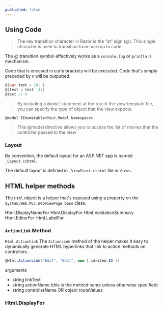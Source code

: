 ```yaml
---
published: false
---
```


## Using Code

> The key transition character in Razor is the “at” sign (@). This single character is used to transition from markup to code.


The @ transition symbol effectively works as a `console.log` or `println()` mechanism.

Code that is encased in curly brackets will be executed. Code that's simply preceded by `@` will be outputted.

```csharp
@{var test = 10; }
@{test = test -1;}
@test // 9
```





> By including a `@model` statement at the top of the view template file, you can specify the type of object that the view expects.

`@model IEnumerable<Your.Model.Namespace>`

> This @model directive allows you to access the list of movies that the controller passed to the view

###  Layout

By convention, the default layout for an ASP.NET app is named `_Layout.cshtml`.

The default layout is defined in `_ViewStart.cshtml` file in `Views`.

 
## HTML helper methods

The `Html` object is a helper that's exposed using a property on the `System.Web.Mvc.WebViewPage base` class. 

Html.DisplayNameFor
Html.DisplayFor
Html.ValidationSummary
Html.EditorFor
Html.LabelFor


### `ActionLink` Method

`Html.ActionLink`
The `ActionLink` method of the helper makes it easy to dynamically generate HTML hyperlinks that link to action methods on controllers. 

```csharp
@Html.ActionLink("Edit", "Edit", new { id=item.ID }) 
```
arguments
- string linkText
- string actionName (this is the method name unless otherwise specified)
- string controllerName OR object routeValues

### Html.DisplayFor

